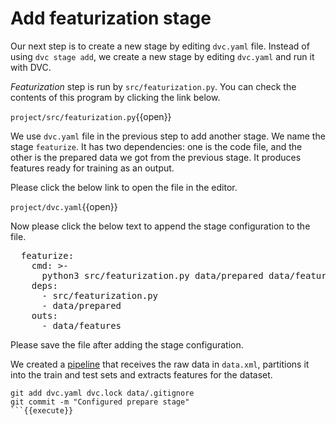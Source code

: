 # Add featurization stage

Our next step is to create a new stage by editing `dvc.yaml` file. Instead of
using `dvc stage add`, we create a new stage by editing `dvc.yaml` and run it
with DVC.

_Featurization_ step is run by `src/featurization.py`. You can check the
contents of this program by clicking the link below.

`project/src/featurization.py`{{open}}

We use `dvc.yaml` file in the previous step to add another stage. We name the
stage `featurize`. It has two dependencies: one is the code file, and
the other is the prepared data we got from the previous stage. It produces features
ready for training as an output.

Please click the below link to open the file in the editor.

`project/dvc.yaml`{{open}}

Now please click the below text to append the stage configuration to the file.

<pre class="file" data-filename="project/dvc.yaml" data-target="append">
  featurize:
    cmd: >-
      python3 src/featurization.py data/prepared data/features
    deps:
      - src/featurization.py
      - data/prepared
    outs:
      - data/features
</pre>

Please save the file after adding the stage configuration.

We created a [pipeline][bcpipeline] that receives the raw data in `data.xml`,
partitions it into the train and test sets and extracts features for the
dataset.

[bcpipeline]: https://dvc.org/doc/user-guide/basic-concepts/pipeline

```
git add dvc.yaml dvc.lock data/.gitignore
git commit -m "Configured prepare stage"
```{{execute}}
